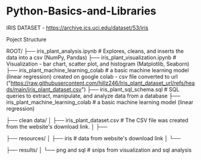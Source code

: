 # Python-Basics-and-Libraries

IRIS DATASET - https://archive.ics.uci.edu/dataset/53/iris

Poject Structure

ROOT/
├── iris_plant_analysis.ipynb                      # Explores, cleans, and inserts the data into a csv (NumPy, Pandas) 
├── iris_plant_visualization.ipynb                 # Visualization - bar chart, scatter plot, and histogram (Matplotlib, Seaborn)
├── iris_plant_machine_learning_colab              # a basic machine learning model (linear regression) created on google colab - csv file converted to url         
                                                                                                 ("https://raw.githubusercontent.com/hillz246/Iris_plant_dataset_url/refs/heads/main/iris_plant_dataset.csv")
├── iris_plant_sql_schema.sql                      # SQL queries to extract, manipulate, and analyze data from a database
├── iris_plant_machine_learning_colab              # a basic machine learning model (linear regression)


├── clean data/
│   ├── iris_plant_dataset.csv                     # The CSV file was created from the website's download link.
│   ├── 

├── resources/
│   ├── iris                                      # data from website's download link
│   └── 

├── results/
│   └── png and sql                             # snips from visualization and sql analysis




